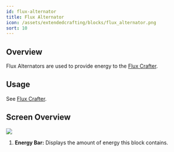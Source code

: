 ```yaml
---
id: flux-alternator
title: Flux Alternator
icon: /assets/extendedcrafting/blocks/flux_alternator.png
sort: 10
---
```


## Overview

Flux Alternators are used to provide energy to the [Flux Crafter](flux-crafter.md).

## Usage

See [Flux Crafter](flux-crafter.md).

## Screen Overview

![](/assets/extendedcrafting/screens/flux_alternator_screen.png)

1. **Energy Bar:** Displays the amount of energy this block contains.
